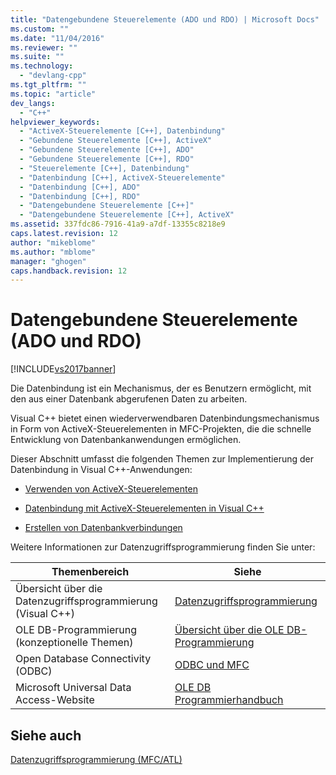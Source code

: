 ```yaml
---
title: "Datengebundene Steuerelemente (ADO und RDO) | Microsoft Docs"
ms.custom: ""
ms.date: "11/04/2016"
ms.reviewer: ""
ms.suite: ""
ms.technology: 
  - "devlang-cpp"
ms.tgt_pltfrm: ""
ms.topic: "article"
dev_langs: 
  - "C++"
helpviewer_keywords: 
  - "ActiveX-Steuerelemente [C++], Datenbindung"
  - "Gebundene Steuerelemente [C++], ActiveX"
  - "Gebundene Steuerelemente [C++], ADO"
  - "Gebundene Steuerelemente [C++], RDO"
  - "Steuerelemente [C++], Datenbindung"
  - "Datenbindung [C++], ActiveX-Steuerelemente"
  - "Datenbindung [C++], ADO"
  - "Datenbindung [C++], RDO"
  - "Datengebundene Steuerelemente [C++]"
  - "Datengebundene Steuerelemente [C++], ActiveX"
ms.assetid: 337fdc86-7916-41a9-a7df-13355c8218e9
caps.latest.revision: 12
author: "mikeblome"
ms.author: "mblome"
manager: "ghogen"
caps.handback.revision: 12
---
```

# Datengebundene Steuerelemente (ADO und RDO)
[!INCLUDE[vs2017banner](../../assembler/inline/includes/vs2017banner.md)]

Die Datenbindung ist ein Mechanismus, der es Benutzern ermöglicht, mit den aus einer Datenbank abgerufenen Daten zu arbeiten.  
  
 Visual C\+\+ bietet einen wiederverwendbaren Datenbindungsmechanismus in Form von ActiveX\-Steuerelementen in MFC\-Projekten, die die schnelle Entwicklung von Datenbankanwendungen ermöglichen.  
  
 Dieser Abschnitt umfasst die folgenden Themen zur Implementierung der Datenbindung in Visual C\+\+\-Anwendungen:  
  
-   [Verwenden von ActiveX\-Steuerelementen](../../data/ado-rdo/using-activex-controls.md)  
  
-   [Datenbindung mit ActiveX\-Steuerelementen in Visual C\+\+](../../data/ado-rdo/databinding-with-activex-controls-in-visual-cpp.md)  
  
-   [Erstellen von Datenbankverbindungen](../../data/ado-rdo/creating-database-connections.md)  
  
 Weitere Informationen zur Datenzugriffsprogrammierung finden Sie unter:  
  
|Themenbereich|Siehe|  
|-------------------|-----------|  
|Übersicht über die Datenzugriffsprogrammierung \(Visual C\+\+\)|[Datenzugriffsprogrammierung](../../data/data-access-programming-mfc-atl.md)|  
|OLE DB\-Programmierung \(konzeptionelle Themen\)|[Übersicht über die OLE DB\-Programmierung](../../data/oledb/ole-db-programming-overview.md)|  
|Open Database Connectivity \(ODBC\)|[ODBC und MFC](../../data/odbc/odbc-and-mfc.md)|  
|Microsoft Universal Data Access\-Website|[OLE DB Programmierhandbuch](http://go.microsoft.com/fwlink/?LinkId=121548)|  
  
## Siehe auch  
 [Datenzugriffsprogrammierung \(MFC\/ATL\)](../../data/data-access-programming-mfc-atl.md)